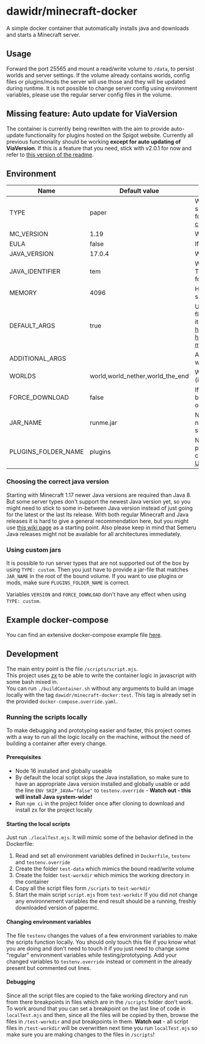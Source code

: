 # dawidr/minecraft-docker
A simple docker container that automatically installs java and downloads and starts a Minecraft server.

## Usage
Forward the port 25565 and mount a read/write volume to `/data`, to persist worlds and server settings. If the volume already contains worlds, config files or plugins/mods the server will use those and they will be updated during runtime. It is not possible to change server config using environment variables, please use the regular server config files in the volume.

## Missing feature: Auto update for ViaVersion
The container is currently being rewritten with the aim to provide auto-update functionality for plugins hosted on the Spigot website. Currently all previous functionality should be working **except for auto updating of ViaVersion**. If this is a feature that you need, stick with v2.0.1 for now and refer to [this version of the readme](https://github.com/drusin/minecraft-docker/blob/e5e1e6f8a933a2b3a6149d0d29fb57d71071d5d3/README.md).

## Environment
| Name                | Default value                    | Description                                                                                                                                                    |
| ------------------- | -------------------------------- | -------------------------------------------------------------------------------------------------------------------------------------------------------------- |
| TYPE                | paper                            | Which server jar to use. Currently supported: paper, fabric, spigot, forge, waterfall, custom (see [Using custom jars](#using-custom-jars))                    |
| MC_VERSION          | 1.19                             | Which Minecraft version to use                                                                                                                                 |
| EULA                | false                            | If you accept Mojang's EULA                                                                                                                                    |
| JAVA_VERSION        | 17.0.4                           | Which Java version to use                                                                                                                                      |
| JAVA_IDENTIFIER     | tem                              | Which Java vendor to use. tem for Temurin (formally HotSpot), sem for Semeru (formally OpenJ9)                                                                 |
| MEMORY              | 4096                             | How much RAM to allocate for the server (in MB)                                                                                                                |
| DEFAULT_ARGS        | true                             | Use recommended java startup flags. Depending on the container it uses them from https://mcflags.emc.gs or https://steinborn.me/posts/tuning-minecraft-openj9/ |
| ADDITIONAL_ARGS     |                                  | Additional arguments if you don't want to overwrite the whole ARGS                                                                                             |
| WORLDS              | world,world_nether,world_the_end | Which world directories to use (ignored when using waterfall)                                                                                                  |
| FORCE_DOWNLOAD      | false                            | If set to "false", no server jar will be downloaded if there is already one present from a previous run                                                        |
| JAR_NAME            | runme.jar                        | Name of the jar to run. Only might need changing for `TYPE: custom`, see [Using custom jars](#using-custom-jars)                                               |
| PLUGINS_FOLDER_NAME | plugins                          | Name of the folder to use for plugins or mods. Only might need changing for `TYPE: custom`, see [Using custom jars](#using-custom-jars)                        |

### Choosing the correct java version
Starting with Minecraft 1.17 newer Java versions are required than Java 8. But some server types don't support the newest Java version yet, so you might need to stick to some in-between Java version instead of just going for the latest or the last lts release. With both regular Minecraft and Java releases it is hard to give a general recommendation here, but you might use [this wiki page](https://minecraft.fandom.com/wiki/Tutorials/Update_Java#Why_update?) as a starting point.
Also please keep in mind that Semeru Java releases might not be available for all architectures immediately.

### Using custom jars
It is possible to run server types that are not supported out of the box by using `TYPE: custom`. Then you just have to provide a jar-file that matches `JAR_NAME` in the root of the bound volume.
If you want to use plugins or mods, make sure `PLUGINS_FOLDER_NAME` is correct.

Variables `VERSION` and `FORCE_DOWNLOAD` don't have any effect when using `TYPE: custom`.

## Example docker-compose
You can find an extensive docker-compose example file [here](https://github.com/drusin/minecraft-docker/blob/main/docker-compose.yml).

## Development
The main entry point is the file `/scripts/script.mjs`.  
This project uses [zx](https://github.com/google/zx) to be able to write the container logic in javascript with some bash mixed in.  
You can run `./buildContainer.sh` without any arguments to build an image locally with the tag `dawidr/minecraft-docker:test`. This tag is already set in the provided `docker-compose.override.yaml`.

### Running the scripts locally
To make debugging and prototyping easier and faster, this project comes with a way to run all the logic locally on the machine, without the need of building a container after every change.

#### Prerequisites
* Node 16 installed and globally useable
* By default the local script skips the Java installation, so make sure to have an appropriate Java version installed and globally usable or add the line `ENV SKIP_JAVA="false"` to `testenv.override` - **Watch out - this will install Java system-wide!**
* Run `npm ci` in the project folder once after cloning to download and install zx for the project locally

#### Starting the local scripts
Just run `./localTest.mjs`. It will mimic some of the behavior defined in the Dockerfile:
1. Read and set all environment variables defined in `Dockerfile`, `testenv` and `testenv.override`
2. Create the folder `test-data` which mimics the bound read/write volume
3. Create the folder `test-workdir` which mimics the working directory in the container
4. Copy all the script files form `/scripts` to `test-workdir`
5. Start the main script `script.mjs` from `test-workdir`
If you did not change any environnement variables the end result should be a running, freshly downloaded version of papermc.

#### Changing environment variables
The file `testenv` changes the values of a few environment variables to make the scripts function locally. You should only touch this file if you know what you are doing and don't need to touch it if you just need to change some "regular" environment variables while testing/prototyping. Add your changed variables to `testenv.override` instead or comment in the already present but commented out lines.

#### Debugging
Since all the script files are copied to the fake working directory and run from there breakpoints in files which are in the `/scripts` folder don't work. To work around that you can set a breakpoint on the last line of code in `localTest.mjs` and then, since all the files will be copied by then, browse the files in `/test-workdir` and put breakpoints in them. **Watch out** - all script files in `/test-workdir` will be overwritten next time you run `localTest.mjs` so make sure you are making changes to the files in `/scripts`!